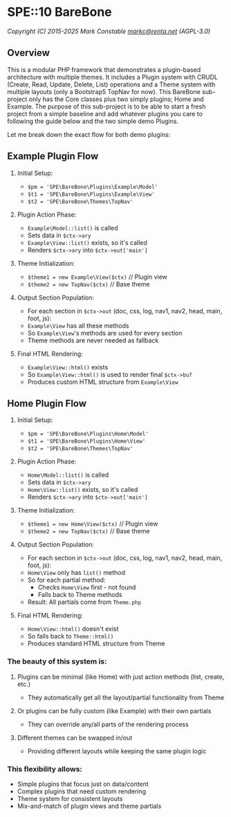 # SPE::10 BareBone

_Copyright (C) 2015-2025 Mark Constable <markc@renta.net> (AGPL-3.0)_

## Overview

This is a modular PHP framework that demonstrates a plugin-based architecture with multiple themes. It includes a Plugin system with CRUDL (Create, Read, Update, Delete, List) operations and a Theme system with multiple layouts (only a Bootstrap5 TopNav for now). This BareBone sub-project only has the Core classes plus two simply plugins; Home and Example. The purpose of this sub-project is to be able to start a fresh project from a simple baseline and add whatever plugins you care to following the guide below and the two simple demo Plugins.

Let me break down the exact flow for both demo plugins:

## Example Plugin Flow

1. Initial Setup:
   - `$pm = 'SPE\BareBone\Plugins\Example\Model'`
   - `$t1 = 'SPE\BareBone\Plugins\Example\View'`
   - `$t2 = 'SPE\BareBone\Themes\TopNav'`

2. Plugin Action Phase:
   - `Example\Model::list()` is called
   - Sets data in `$ctx->ary`
   - `Example\View::list()` exists, so it's called
   - Renders `$ctx->ary` into `$ctx->out['main']`

3. Theme Initialization:
   - `$theme1 = new Example\View($ctx)` // Plugin view
   - `$theme2 = new TopNav($ctx)` // Base theme

4. Output Section Population:
   - For each section in `$ctx->out` (doc, css, log, nav1, nav2, head, main, foot, js):
   - `Example\View` has all these methods
   - So `Example\View`'s methods are used for every section
   - Theme methods are never needed as fallback

5. Final HTML Rendering:
   - `Example\View::html()` exists
   - So `Example\View::html()` is used to render final `$ctx->buf`
   - Produces custom HTML structure from `Example\View`

## Home Plugin Flow

1. Initial Setup:
   - `$pm = 'SPE\BareBone\Plugins\Home\Model'`
   - `$t1 = 'SPE\BareBone\Plugins\Home\View'`
   - `$t2 = 'SPE\BareBone\Themes\TopNav'`

2. Plugin Action Phase:
   - `Home\Model::list()` is called
   - Sets data in `$ctx->ary`
   - `Home\View::list()` exists, so it's called
   - Renders `$ctx->ary` into `$ctx->out['main']`

3. Theme Initialization:
   - `$theme1 = new Home\View($ctx)` // Plugin view
   - `$theme2 = new TopNav($ctx)` // Base theme

4. Output Section Population:
   - For each section in `$ctx->out` (doc, css, log, nav1, nav2, head, main, foot, js):
   - `Home\View` only has `list()` method
   - So for each partial method:
     - Checks `Home\View` first - not found
     - Falls back to Theme methods
   - Result: All partials come from `Theme.php`

5. Final HTML Rendering:
   - `Home\View::html()` doesn't exist
   - So falls back to `Theme::html()`
   - Produces standard HTML structure from Theme

### The beauty of this system is:

1. Plugins can be minimal (like Home) with just action methods (list, create, etc.)
   - They automatically get all the layout/partial functionality from Theme

2. Or plugins can be fully custom (like Example) with their own partials
   - They can override any/all parts of the rendering process

3. Different themes can be swapped in/out
   - Providing different layouts while keeping the same plugin logic

### This flexibility allows:

- Simple plugins that focus just on data/content
- Complex plugins that need custom rendering
- Theme system for consistent layouts
- Mix-and-match of plugin views and theme partials
